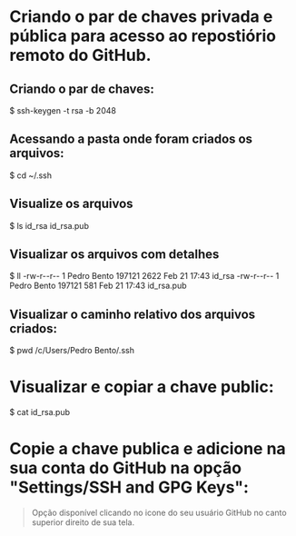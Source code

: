 # Criando o par de chaves privada e pública para acesso ao repostiório remoto do GitHub.

## Criando o par de chaves:
$ ssh-keygen -t rsa -b 2048

## Acessando a pasta onde foram criados os arquivos:
$ cd ~/.ssh

## Visualize os arquivos
$ ls
id_rsa  id_rsa.pub

## Visualizar os arquivos com detalhes
$ ll
-rw-r--r-- 1 Pedro Bento 197121 2622 Feb 21 17:43 id_rsa
-rw-r--r-- 1 Pedro Bento 197121  581 Feb 21 17:43 id_rsa.pub

## Visualizar o caminho relativo dos arquivos criados:
$ pwd
/c/Users/Pedro Bento/.ssh

# Visualizar e copiar a chave public:
$ cat id_rsa.pub

# Copie a chave publica e adicione na sua conta do GitHub na opção "Settings/SSH and GPG Keys":
> Opção disponível clicando no icone do seu usuário GitHub no canto superior direito de sua tela.

